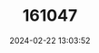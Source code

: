 ---
title: "161047"
category: "Colotis ione"
draft: false
date: 2024-02-22 13:03:52
languages:
  English: ["Bushveld Purple Tip", "Purple Tip"]
  Afrikaans: ["Bosveld-perspuntjie"]
---